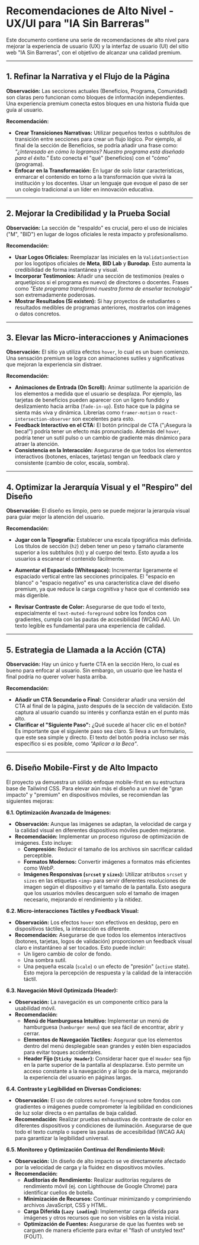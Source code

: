 # Recomendaciones de Alto Nivel - UX/UI para "IA Sin Barreras"

Este documento contiene una serie de recomendaciones de alto nivel para mejorar la experiencia de usuario (UX) y la interfaz de usuario (UI) del sitio web "IA Sin Barreras", con el objetivo de alcanzar una calidad premium.

---

## 1. Refinar la Narrativa y el Flujo de la Página

**Observación:** Las secciones actuales (Beneficios, Programa, Comunidad) son claras pero funcionan como bloques de información independientes. Una experiencia premium conecta estos bloques en una historia fluida que guía al usuario.

**Recomendación:**
- **Crear Transiciones Narrativas:** Utilizar pequeños textos o subtítulos de transición entre secciones para crear un flujo lógico. Por ejemplo, al final de la sección de Beneficios, se podría añadir una frase como: *"¿Interesado en cómo lo logramos? Nuestro programa está diseñado para el éxito."* Esto conecta el "qué" (beneficios) con el "cómo" (programa).
- **Enfocar en la Transformación:** En lugar de solo listar características, enmarcar el contenido en torno a la transformación que vivirá la institución y los docentes. Usar un lenguaje que evoque el paso de ser un colegio tradicional a un líder en innovación educativa.

---

## 2. Mejorar la Credibilidad y la Prueba Social

**Observación:** La sección de "respaldo" es crucial, pero el uso de iniciales ("M", "BID") en lugar de logos oficiales le resta impacto y profesionalismo.

**Recomendación:**
- **Usar Logos Oficiales:** Reemplazar las iniciales en la `ValidationSection` por los logotipos oficiales de **Meta**, **BID Lab** y **Burodap**. Esto aumenta la credibilidad de forma instantánea y visual.
- **Incorporar Testimonios:** Añadir una sección de testimonios (reales o arquetípicos si el programa es nuevo) de directores o docentes. Frases como *"Este programa transformó nuestra forma de enseñar tecnología"* son extremadamente poderosas.
- **Mostrar Resultados (Si existen):** Si hay proyectos de estudiantes o resultados medibles de programas anteriores, mostrarlos con imágenes o datos concretos.

---

## 3. Elevar las Micro-interacciones y Animaciones

**Observación:** El sitio ya utiliza efectos `hover`, lo cual es un buen comienzo. Una sensación premium se logra con animaciones sutiles y significativas que mejoran la experiencia sin distraer.

**Recomendación:**
- **Animaciones de Entrada (On Scroll):** Animar sutilmente la aparición de los elementos a medida que el usuario se desplaza. Por ejemplo, las tarjetas de beneficios pueden aparecer con un ligero fundido y deslizamiento hacia arriba (`fade-in-up`). Esto hace que la página se sienta más viva y dinámica. Librerías como `framer-motion` o `react-intersection-observer` son excelentes para esto.
- **Feedback Interactivo en el CTA:** El botón principal de CTA ("¡Asegura la beca!") podría tener un efecto más pronunciado. Además del `hover`, podría tener un sutil pulso o un cambio de gradiente más dinámico para atraer la atención.
- **Consistencia en la Interacción:** Asegurarse de que todos los elementos interactivos (botones, enlaces, tarjetas) tengan un feedback claro y consistente (cambio de color, escala, sombra).

---

## 4. Optimizar la Jerarquía Visual y el "Respiro" del Diseño

**Observación:** El diseño es limpio, pero se puede mejorar la jerarquía visual para guiar mejor la atención del usuario.

**Recomendación:**
- **Jugar con la Tipografía:** Establecer una escala tipográfica más definida. Los títulos de sección (`h2`) deben tener un peso y tamaño claramente superior a los subtítulos (`h3`) y al cuerpo del texto. Esto ayuda a los usuarios a escanear el contenido fácilmente.

- **Aumentar el Espaciado (Whitespace):** Incrementar ligeramente el espaciado vertical entre las secciones principales. El "espacio en blanco" o "espacio negativo" es una característica clave del diseño premium, ya que reduce la carga cognitiva y hace que el contenido sea más digerible.
- **Revisar Contraste de Color:** Asegurarse de que todo el texto, especialmente el `text-muted-foreground` sobre los fondos con gradientes, cumpla con las pautas de accesibilidad (WCAG AA). Un texto legible es fundamental para una experiencia de calidad.

---

## 5. Estrategia de Llamada a la Acción (CTA)

**Observación:** Hay un único y fuerte CTA en la sección Hero, lo cual es bueno para enfocar al usuario. Sin embargo, un usuario que lee hasta el final podría no querer volver hasta arriba.

**Recomendación:**
- **Añadir un CTA Secundario o Final:** Considerar añadir una versión del CTA al final de la página, justo después de la sección de validación. Esto captura al usuario cuando su interés y confianza están en el punto más alto.
- **Clarificar el "Siguiente Paso":** ¿Qué sucede al hacer clic en el botón? Es importante que el siguiente paso sea claro. Si lleva a un formulario, que este sea simple y directo. El texto del botón podría incluso ser más específico si es posible, como *"Aplicar a la Beca"*.

---

## 6. Diseño Mobile-First y de Alto Impacto

El proyecto ya demuestra un sólido enfoque mobile-first en su estructura base de Tailwind CSS. Para elevar aún más el diseño a un nivel de "gran impacto" y "premium" en dispositivos móviles, se recomiendan las siguientes mejoras:

**6.1. Optimización Avanzada de Imágenes:**
- **Observación:** Aunque las imágenes se adaptan, la velocidad de carga y la calidad visual en diferentes dispositivos móviles pueden mejorarse.
- **Recomendación:** Implementar un proceso riguroso de optimización de imágenes. Esto incluye:
    - **Compresión:** Reducir el tamaño de los archivos sin sacrificar calidad perceptible.
    - **Formatos Modernos:** Convertir imágenes a formatos más eficientes como WebP.
    - **Imágenes Responsivas (`srcset` y `sizes`):** Utilizar atributos `srcset` y `sizes` en las etiquetas `<img>` para servir diferentes resoluciones de imagen según el dispositivo y el tamaño de la pantalla. Esto asegura que los usuarios móviles descarguen solo el tamaño de imagen necesario, mejorando el rendimiento y la nitidez.

**6.2. Micro-interacciones Táctiles y Feedback Visual:**
- **Observación:** Los efectos `hover` son efectivos en desktop, pero en dispositivos táctiles, la interacción es diferente.
- **Recomendación:** Asegurarse de que todos los elementos interactivos (botones, tarjetas, logos de validación) proporcionen un feedback visual claro e instantáneo al ser tocados. Esto puede incluir:
    - Un ligero cambio de color de fondo.
    - Una sombra sutil.
    - Una pequeña escala (`scale`) o un efecto de "presión" (`active` state).
    Esto mejora la percepción de respuesta y la calidad de la interacción táctil.

**6.3. Navegación Móvil Optimizada (Header):**
- **Observación:** La navegación es un componente crítico para la usabilidad móvil.
- **Recomendación:**
    - **Menú de Hamburguesa Intuitivo:** Implementar un menú de hamburguesa (`hamburger menu`) que sea fácil de encontrar, abrir y cerrar.
    - **Elementos de Navegación Táctiles:** Asegurar que los elementos dentro del menú desplegable sean grandes y estén bien espaciados para evitar toques accidentales.
    - **Header Fijo (`Sticky Header`):** Considerar hacer que el `Header` sea fijo en la parte superior de la pantalla al desplazarse. Esto permite un acceso constante a la navegación y al logo de la marca, mejorando la experiencia del usuario en páginas largas.

**6.4. Contraste y Legibilidad en Diversas Condiciones:**
- **Observación:** El uso de colores `muted-foreground` sobre fondos con gradientes o imágenes puede comprometer la legibilidad en condiciones de luz solar directa o en pantallas de baja calidad.
- **Recomendación:** Realizar pruebas exhaustivas de contraste de color en diferentes dispositivos y condiciones de iluminación. Asegurarse de que todo el texto cumpla o supere las pautas de accesibilidad (WCAG AA) para garantizar la legibilidad universal.

**6.5. Monitoreo y Optimización Continua del Rendimiento Móvil:**
- **Observación:** Un diseño de alto impacto se ve directamente afectado por la velocidad de carga y la fluidez en dispositivos móviles.
- **Recomendación:**
    - **Auditorías de Rendimiento:** Realizar auditorías regulares de rendimiento móvil (ej. con Lighthouse de Google Chrome) para identificar cuellos de botella.
    - **Minimización de Recursos:** Continuar minimizando y comprimiendo archivos JavaScript, CSS y HTML.
    - **Carga Diferida (`Lazy Loading`):** Implementar carga diferida para imágenes y otros recursos que no son visibles en la vista inicial.
    - **Optimización de Fuentes:** Asegurarse de que las fuentes web se carguen de manera eficiente para evitar el "flash of unstyled text" (FOUT).